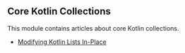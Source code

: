 ## Core Kotlin Collections

This module contains articles about core Kotlin collections.

- [Modifying Kotlin Lists In-Place](https://www.baeldung.com/kotlin/modify-list-in-place)
